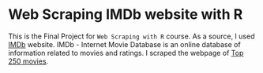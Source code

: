 # Web Scraping IMDb website with R

This is the Final Project for `Web Scraping with R` course. As a source, I used [IMDb](https://www.imdb.com/) website. IMDb - Internet Movie Database  is an online database of information related to movies and ratings. I scraped the webpage of [Top 250 movies](https://www.imdb.com/chart/top/).